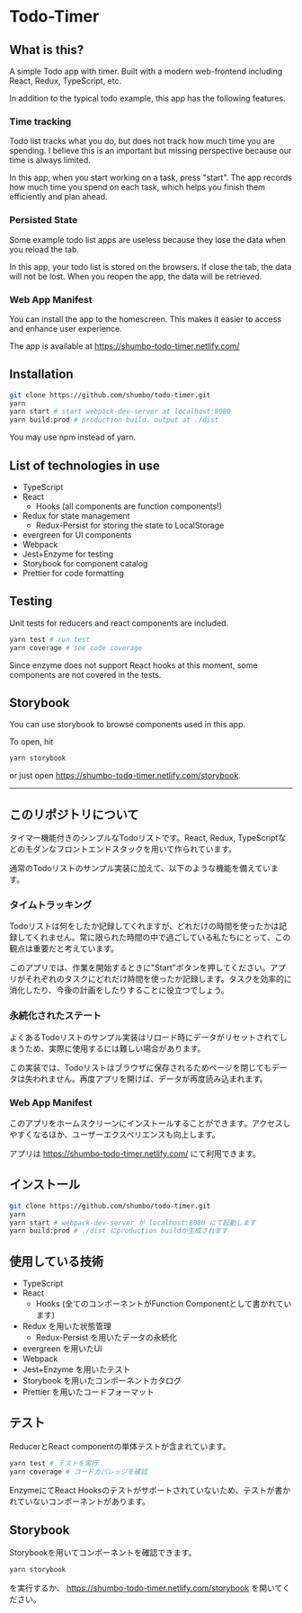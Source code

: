 Todo-Timer
===

## What is this?

A simple Todo app with timer. Built with a modern web-frontend including React, Redux, TypeScript, etc.

In addition to the typical todo example, this app has the following features.

### Time tracking

Todo list tracks what you do, but does not track how much time you are spending. I believe this is an important but missing perspective because our time is always limited.

In this app, when you start working on a task, press "start". The app records how much time you spend on each task, which helps you finish them efficiently and plan ahead.

### Persisted State

Some example todo list apps are useless because they lose the data when you reload the tab. 

In this app, your todo list is stored on the browsers. If close the tab, the data will not be lost. When you reopen the app, the data will be retrieved.

### Web App Manifest

You can install the app to the homescreen. This makes it easier to access and enhance user experience.

The app is available at https://shumbo-todo-timer.netlify.com/

## Installation

```bash
git clone https://github.com/shumbo/todo-timer.git
yarn
yarn start # start webpack-dev-server at localhost:8080
yarn build:prod # production build. output at ./dist
```

You may use npm instead of yarn.

## List of technologies in use

+ TypeScript
+ React
  + Hooks (all components are function components!)
+ Redux for state management
  + Redux-Persist for storing the state to LocalStorage
+ evergreen for UI components
+ Webpack
+ Jest+Enzyme for testing
+ Storybook for component catalog
+ Prettier for code formatting

## Testing

Unit tests for reducers and react components are included.

```bash
yarn test # run test
yarn coverage # see code coverage
```

Since enzyme does not support React hooks at this moment, some components are not covered in the tests.

## Storybook

You can use storybook to browse components used in this app.

To open, hit

```bash
yarn storybook
```

or just open https://shumbo-todo-timer.netlify.com/storybook.

---

## このリポジトリについて

タイマー機能付きのシンプルなTodoリストです。React, Redux, TypeScriptなどのモダンなフロントエンドスタックを用いて作られています。

通常のTodoリストのサンプル実装に加えて、以下のような機能を備えています。

### タイムトラッキング

Todoリストは何をしたか記録してくれますが、どれだけの時間を使ったかは記録してくれません。常に限られた時間の中で過ごしている私たちにとって、この観点は重要だと考えています。

このアプリでは、作業を開始するときに"Start"ボタンを押してください。アプリがそれぞれのタスクにどれだけ時間を使ったか記録します。タスクを効率的に消化したり、今後の計画をしたりすることに役立つでしょう。

### 永続化されたステート

よくあるTodoリストのサンプル実装はリロード時にデータがリセットされてしまうため、実際に使用するには難しい場合があります。

この実装では、Todoリストはブラウザに保存されるためページを閉じてもデータは失われません。再度アプリを開けば、データが再度読み込まれます。

### Web App Manifest

このアプリをホームスクリーンにインストールすることができます。アクセスしやすくなるほか、ユーザーエクスペリエンスも向上します。

アプリは https://shumbo-todo-timer.netlify.com/ にて利用できます。

## インストール

```bash
git clone https://github.com/shumbo/todo-timer.git
yarn
yarn start # webpack-dev-server が localhost:8080 にて起動します
yarn build:prod # ./dist にproduction buildが生成されます
```

## 使用している技術

+ TypeScript
+ React
  + Hooks (全てのコンポーネントがFunction Componentとして書かれています)
+ Redux を用いた状態管理
  + Redux-Persist を用いたデータの永続化
+ evergreen を用いたUI
+ Webpack
+ Jest+Enzyme を用いたテスト
+ Storybook を用いたコンポーネントカタログ
+ Prettier を用いたコードフォーマット

## テスト

ReducerとReact componentの単体テストが含まれています。

```bash
yarn test # テストを実行
yarn coverage # コードカバレッジを確認
```

EnzymeにてReact Hooksのテストがサポートされていないため、テストが書かれていないコンポーネントがあります。

## Storybook

Storybookを用いてコンポーネントを確認できます。

```bash
yarn storybook
```

を実行するか、 https://shumbo-todo-timer.netlify.com/storybook を開いてください。
